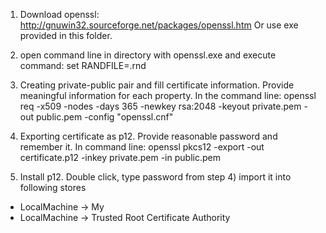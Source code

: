 1) Download openssl: http://gnuwin32.sourceforge.net/packages/openssl.htm
Or use exe provided in this folder.

2) open command line in directory with openssl.exe and execute command:
set RANDFILE=.rnd

3) Creating private-public pair and fill certificate information. Provide meaningful information for each property. In the command line: 
openssl req -x509 -nodes -days 365 -newkey rsa:2048 -keyout private.pem -out public.pem -config "openssl.cnf"  

4) Exporting certificate as p12. Provide reasonable password and remember it. In command line:
openssl pkcs12 -export -out certificate.p12 -inkey private.pem -in public.pem

5) Install p12. Double click, type password from step 4) import it into following stores 
-   LocalMachine -> My 
-   LocalMachine -> Trusted Root Certificate Authority
